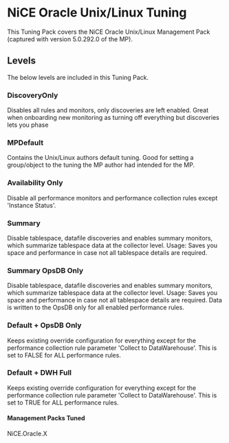 # NiCE Oracle Unix/Linux Tuning
This Tuning Pack covers the NiCE Oracle Unix/Linux Management Pack (captured with version 5.0.292.0 of the MP).

## Levels
The below levels are included in this Tuning Pack. 

### DiscoveryOnly
Disables all rules and monitors, only discoveries are left enabled. Great when onboarding new monitoring as turning off everything but discoveries lets you phase 

### MPDefault
Contains the Unix/Linux authors default tuning. Good for setting a group/object to the tuning the MP author had intended for the MP.

### Availability Only 
Disable all performance monitors and performance collection rules except 'Instance Status'.

### Summary 
Disable tablespace, datafile discoveries and enables summary monitors, which summarize tablespace data at the collector level. Usage: Saves you space and performance in case not all tablespace details are required. 

### Summary OpsDB Only
Disable tablespace, datafile discoveries and enables summary monitors, which summarize tablespace data at the collector level. Usage: Saves you space and performance in case not all tablespace details are required. Data is written to the OpsDB only for all enabled performance rules. 

### Default + OpsDB Only
Keeps existing override configuration for everything except for the performance collection rule parameter 'Collect to DataWarehouse'. This is set to FALSE for ALL performance rules. 

### Default + DWH Full
Keeps existing override configuration for everything except for the performance collection rule parameter 'Collect to DataWarehouse'. This is set to TRUE for ALL performance rules. 


#### Management Packs Tuned

NiCE.Oracle.X